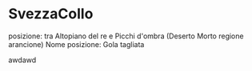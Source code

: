 # SvezzaCollo
<div><span class="bullet">posizione:</span> tra Altopiano del re e Picchi d'ombra (Deserto Morto regione arancione)
<span class="bulletin">Nome posizione:</span> Gola tagliata</div>

awdawd
